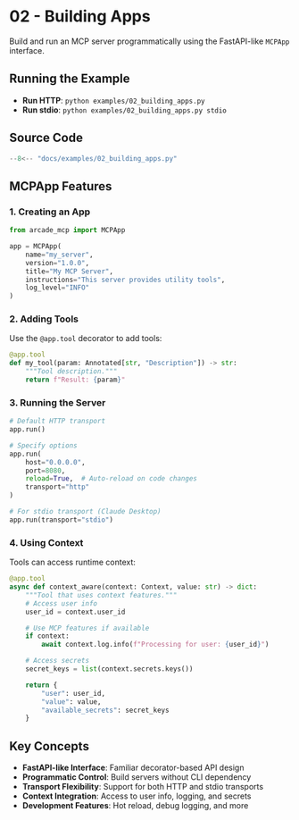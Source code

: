 # 02 - Building Apps

Build and run an MCP server programmatically using the FastAPI-like `MCPApp` interface.

## Running the Example

- **Run HTTP**: `python examples/02_building_apps.py`
- **Run stdio**: `python examples/02_building_apps.py stdio`

## Source Code

```python
--8<-- "docs/examples/02_building_apps.py"
```

## MCPApp Features

### 1. Creating an App

```python
from arcade_mcp import MCPApp

app = MCPApp(
    name="my_server",
    version="1.0.0",
    title="My MCP Server",
    instructions="This server provides utility tools",
    log_level="INFO"
)
```

### 2. Adding Tools

Use the `@app.tool` decorator to add tools:
```python
@app.tool
def my_tool(param: Annotated[str, "Description"]) -> str:
    """Tool description."""
    return f"Result: {param}"
```

### 3. Running the Server

```python
# Default HTTP transport
app.run()

# Specify options
app.run(
    host="0.0.0.0",
    port=8080,
    reload=True,  # Auto-reload on code changes
    transport="http"
)

# For stdio transport (Claude Desktop)
app.run(transport="stdio")
```

### 4. Using Context

Tools can access runtime context:
```python
@app.tool
async def context_aware(context: Context, value: str) -> dict:
    """Tool that uses context features."""
    # Access user info
    user_id = context.user_id

    # Use MCP features if available
    if context:
        await context.log.info(f"Processing for user: {user_id}")

    # Access secrets
    secret_keys = list(context.secrets.keys())

    return {
        "user": user_id,
        "value": value,
        "available_secrets": secret_keys
    }
```

## Key Concepts

- **FastAPI-like Interface**: Familiar decorator-based API design
- **Programmatic Control**: Build servers without CLI dependency
- **Transport Flexibility**: Support for both HTTP and stdio transports
- **Context Integration**: Access to user info, logging, and secrets
- **Development Features**: Hot reload, debug logging, and more
